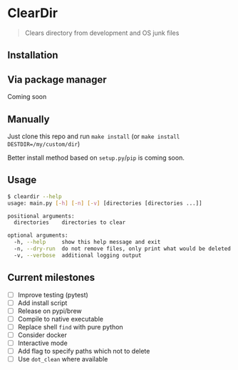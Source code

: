 # ClearDir

> Clears directory from development and OS junk files

## Installation

## Via package manager

Coming soon

## Manually

Just clone this repo and run `make install` (or `make install DESTDIR=/my/custom/dir`)

Better install method based on `setup.py`/`pip` is coming soon.

## Usage

```sh
$ cleardir --help
usage: main.py [-h] [-n] [-v] [directories [directories ...]]

positional arguments:
  directories    directories to clear

optional arguments:
  -h, --help     show this help message and exit
  -n, --dry-run  do not remove files, only print what would be deleted
  -v, --verbose  additional logging output
```

## Current milestones

- [ ] Improve testing (pytest)
- [ ] Add install script
- [ ] Release on pypi/brew
- [ ] Compile to native executable
- [ ] Replace shell `find` with pure python
- [ ] Consider docker
- [ ] Interactive mode
- [ ] Add flag to specify paths which not to delete
- [ ] Use `dot_clean` where available
